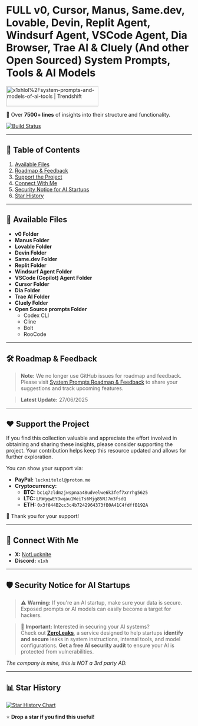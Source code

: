 # **FULL v0, Cursor, Manus, Same.dev, Lovable, Devin, Replit Agent, Windsurf Agent, VSCode Agent, Dia Browser, Trae AI & Cluely (And other Open Sourced) System Prompts, Tools & AI Models**  

<a href="https://trendshift.io/repositories/14084" target="_blank"><img src="https://trendshift.io/api/badge/repositories/14084" alt="x1xhlol%2Fsystem-prompts-and-models-of-ai-tools | Trendshift" style="width: 250px; height: 55px;" width="250" height="55"/></a>

📜 Over **7500+ lines** of insights into their structure and functionality.  

[![Build Status](https://app.cloudback.it/badge/x1xhlol/system-prompts-and-models-of-ai-tools)](https://cloudback.it)

---

## 📑 Table of Contents

1. [Available Files](#available-files)  
2. [Roadmap & Feedback](#roadmap--feedback)  
3. [Support the Project](#support-the-project)  
4. [Connect With Me](#connect-with-me)  
5. [Security Notice for AI Startups](#security-notice-for-ai-startups)  
6. [Star History](#star-history)  

---

## 📂 Available Files

- **v0 Folder**  
- **Manus Folder**  
- **Lovable Folder**  
- **Devin Folder**  
- **Same.dev Folder**  
- **Replit Folder**  
- **Windsurf Agent Folder**  
- **VSCode (Copilot) Agent Folder**  
- **Cursor Folder**  
- **Dia Folder**  
- **Trae AI Folder**  
- **Cluely Folder**  
- **Open Source prompts Folder**  
  - Codex CLI  
  - Cline  
  - Bolt  
  - RooCode  

---

## 🛠 Roadmap & Feedback

> **Note:** We no longer use GitHub issues for roadmap and feedback.  
> Please visit [System Prompts Roadmap & Feedback](https://systemprompts.featurebase.app/) to share your suggestions and track upcoming features.

> **Latest Update:** 27/06/2025

---

## ❤️ Support the Project

If you find this collection valuable and appreciate the effort involved in obtaining and sharing these insights, please consider supporting the project. Your contribution helps keep this resource updated and allows for further exploration.

You can show your support via:

- **PayPal:** `lucknitelol@proton.me`  
- **Cryptocurrency:**  
  - **BTC:** `bc1q7zldmzjwspnaa48udvelwe6k3fef7xrrhg5625`  
  - **LTC:** `LRWgqwEYDwqau1WeiTs6Mjg85NJ7m3fsdQ`  
  - **ETH:** `0x3f844B2cc3c4b7242964373fB0A41C4fdffB192A`

🙏 Thank you for your support!

---

## 🔗 Connect With Me

- **X:** [NotLucknite](https://x.com/NotLucknite)  
- **Discord:** `x1xh`

---

## 🛡️ Security Notice for AI Startups

> ⚠️ **Warning:** If you're an AI startup, make sure your data is secure. Exposed prompts or AI models can easily become a target for hackers.

> 🔐 **Important:** Interested in securing your AI systems?  
> Check out **[ZeroLeaks](https://zeroleaks.lucknite.lol/)**, a service designed to help startups **identify and secure** leaks in system instructions, internal tools, and model configurations. **Get a free AI security audit** to ensure your AI is protected from vulnerabilities.

*The company is mine, this is NOT a 3rd party AD.*

---

## 📊 Star History

<a href="https://www.star-history.com/#x1xhlol/system-prompts-and-models-of-ai-tools&Date">
  <picture>
    <source media="(prefers-color-scheme: dark)" srcset="https://api.star-history.com/svg?repos=x1xhlol/system-prompts-and-models-of-ai-tools&type=Date&theme=dark" />
    <source media="(prefers-color-scheme: light)" srcset="https://api.star-history.com/svg?repos=x1xhlol/system-prompts-and-models-of-ai-tools&type=Date" />
    <img alt="Star History Chart" src="https://api.star-history.com/svg?repos=x1xhlol/system-prompts-and-models-of-ai-tools&type=Date" />
  </picture>
</a>

⭐ **Drop a star if you find this useful!**
